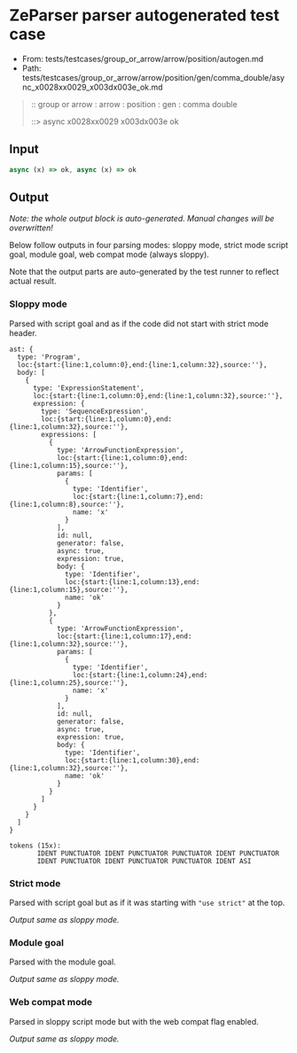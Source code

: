 # ZeParser parser autogenerated test case

- From: tests/testcases/group_or_arrow/arrow/position/autogen.md
- Path: tests/testcases/group_or_arrow/arrow/position/gen/comma_double/async_x0028xx0029_x003dx003e_ok.md

> :: group or arrow : arrow : position : gen : comma double
>
> ::> async x0028xx0029 x003dx003e ok

## Input


`````js
async (x) => ok, async (x) => ok
`````

## Output

_Note: the whole output block is auto-generated. Manual changes will be overwritten!_

Below follow outputs in four parsing modes: sloppy mode, strict mode script goal, module goal, web compat mode (always sloppy).

Note that the output parts are auto-generated by the test runner to reflect actual result.

### Sloppy mode

Parsed with script goal and as if the code did not start with strict mode header.

`````
ast: {
  type: 'Program',
  loc:{start:{line:1,column:0},end:{line:1,column:32},source:''},
  body: [
    {
      type: 'ExpressionStatement',
      loc:{start:{line:1,column:0},end:{line:1,column:32},source:''},
      expression: {
        type: 'SequenceExpression',
        loc:{start:{line:1,column:0},end:{line:1,column:32},source:''},
        expressions: [
          {
            type: 'ArrowFunctionExpression',
            loc:{start:{line:1,column:0},end:{line:1,column:15},source:''},
            params: [
              {
                type: 'Identifier',
                loc:{start:{line:1,column:7},end:{line:1,column:8},source:''},
                name: 'x'
              }
            ],
            id: null,
            generator: false,
            async: true,
            expression: true,
            body: {
              type: 'Identifier',
              loc:{start:{line:1,column:13},end:{line:1,column:15},source:''},
              name: 'ok'
            }
          },
          {
            type: 'ArrowFunctionExpression',
            loc:{start:{line:1,column:17},end:{line:1,column:32},source:''},
            params: [
              {
                type: 'Identifier',
                loc:{start:{line:1,column:24},end:{line:1,column:25},source:''},
                name: 'x'
              }
            ],
            id: null,
            generator: false,
            async: true,
            expression: true,
            body: {
              type: 'Identifier',
              loc:{start:{line:1,column:30},end:{line:1,column:32},source:''},
              name: 'ok'
            }
          }
        ]
      }
    }
  ]
}

tokens (15x):
       IDENT PUNCTUATOR IDENT PUNCTUATOR PUNCTUATOR IDENT PUNCTUATOR
       IDENT PUNCTUATOR IDENT PUNCTUATOR PUNCTUATOR IDENT ASI
`````

### Strict mode

Parsed with script goal but as if it was starting with `"use strict"` at the top.

_Output same as sloppy mode._

### Module goal

Parsed with the module goal.

_Output same as sloppy mode._

### Web compat mode

Parsed in sloppy script mode but with the web compat flag enabled.

_Output same as sloppy mode._
